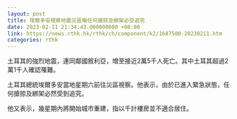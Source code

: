 ```yaml
---
layout: post
title: 埃爾多安視察地震災區稱任何搶掠及綁架必受追究
date: 2023-02-11 21:34:43.000000000 +08:00
link: https://news.rthk.hk/rthk/ch/component/k2/1687500-20230211.htm
categories: rthk
---
```


土耳其的強烈地震，連同鄰國敘利亞，增至接近2萬5千人死亡。其中土耳其超過2萬1千人確認罹難。

土耳其總統埃爾多安當地星期六前往災區視察。他表示，由於已進入緊急狀態，任何搶掠及綁架必然受到追究。

他又表示，幾星期內將開始城市重建，指以千計樓房並不適合居住。
